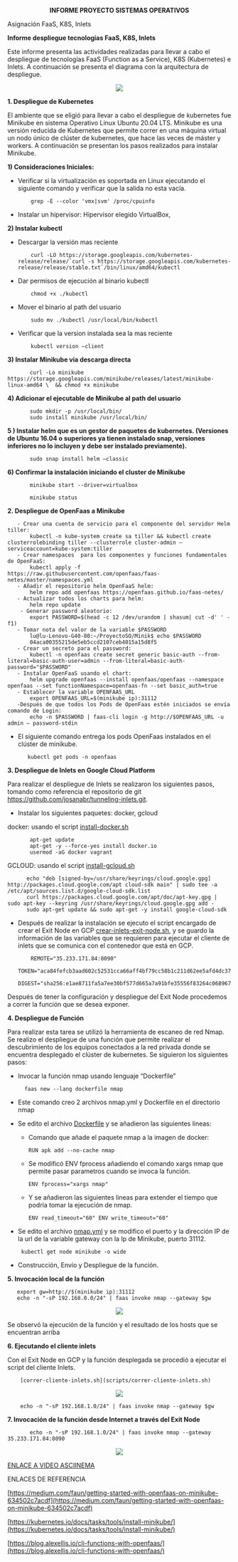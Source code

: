 <p align="center"> <b>INFORME PROYECTO SISTEMAS OPERATIVOS</b></p>


Asignación FaaS, K8S, Inlets

<b>Informe despliegue tecnologías FaaS, K8S, Inlets</b>

Este informe presenta las actividades realizadas para llevar a cabo el despliegue de tecnologías FaaS (Function as a Service), K8S (Kubernetes) e Inlets. A continuación se presenta el diagrama con la arquitectura de despliegue.

<p align="center">
  <img src="https://github.com/hannibalhalo2/proyectoso/blob/master/Imagenes/Diagrama.png">

</p>

 <b> 1. Despliegue de Kubernetes </b>

 El ambiente que se eligió para llevar a cabo el despliegue de kubernetes fue Minikube en sistema Operativo Linux Ubuntu 20.04 LTS. Minikube es una versión reducida de Kubernetes que permite correr en una máquina virtual un nodo único de clúster de kubernetes, que hace las veces de máster y workers. A continuación se presentan los pasos realizados para instalar Minikube.

 <b> 1) Consideraciones Iniciales: </b>

 - Verificar si la virtualización es soportada en Linux ejecutando el siguiente comando y verificar que la salida no esta vacía.

           grep -E --color 'vmx|svm' /proc/cpuinfo

 - Instalar un hipervisor: Hipervisor elegido VirtualBox,

<b> 2) Instalar kubectl </b>

 - Descargar la versión mas reciente

           curl -LO https://storage.googleapis.com/kubernetes-release/release/`curl -s https://storage.googleapis.com/kubernetes-release/release/stable.txt`/bin/linux/amd64/kubectl

 - Dar permisos de ejecución al binario kubectl

           chmod +x ./kubectl

 - Mover el binario al path del usuario

           sudo mv ./kubectl /usr/local/bin/kubectl

 - Verificar que la version instalada sea la mas reciente

           kubectl version –client

<b>3) Instalar Minikube via descarga directa</b>

           curl -Lo minikube https://storage.googleapis.com/minikube/releases/latest/minikube-linux-amd64 \  && chmod +x minikube

<b>4) Adicionar el ejecutable de Minikube al path del usuario</b>

           sudo mkdir -p /usr/local/bin/
           sudo install minikube /usr/local/bin/

<b>5 ) Instalar helm que es un gestor de paquetes de kubernetes. (Versiones de Ubuntu 16.04 o 
superiores ya tienen instalado snap, versiones inferiores no lo incluyen y debe ser instalado previamente). </b>

           sudo snap install helm –classic

<b>6) Confirmar la instalación iniciando el cluster de Minikube </b>

           minikube start --driver=virtualbox

           minikube status


<b>2. Despliegue de OpenFaas a Minikube</b>

       - Crear una cuenta de servicio para el componente del servidor Helm tiller:
           kubectl -n kube-system create sa tiller && kubectl create clusterrolebinding tiller --clusterrole cluster-admin –serviceaccount=kube-system:tiller
       - Crear namespaces  para los componentes y funciones fundamentales de OpenFaaS:
           kubectl apply -f https://raw.githubusercontent.com/openfaas/faas-netes/master/namespaces.yml
       - Añadir el repositorio helm OpenFaaS helm:
           helm repo add openfaas https://openfaas.github.io/faas-netes/
       - Actualizar todos los charts para helm:
           helm repo update
        - Generar password aleatorio:
           export PASSWORD=$(head -c 12 /dev/urandom | shasum| cut -d' ' -f1)
       - Tomar nota del valor de la variable $PASSWORD
           lu@lu-Lenovo-G40-80:~/ProyectoSO/Minik$ echo $PASSWORD
           04aca00355215de5eb5ccd2107ceb4015a15d8f5
       - Crear un secreto para el password:
           kubectl -n openfaas create secret generic basic-auth --from-literal=basic-auth-user=admin --from-literal=basic-auth-password="$PASSWORD"
       - Instalar OpenFaaS usando el chart:
           helm upgrade openfaas --install openfaas/openfaas --namespace openfaas --set functionNamespace=openfaas-fn --set basic_auth=true
       - Establecer la variable OPENFAAS_URL
           export OPENFAAS_URL=$(minikube ip):31112
       -Después de que todos los Pods de OpenFaas estén iniciados se envía comando de Login:
           echo -n $PASSWORD | faas-cli login -g http://$OPENFAAS_URL -u admin — password-stdin

 - El siguiente comando entrega los pods OpenFaas instalados en el clúster de minikube.

          kubectl get pods -n openfaas


<b> 3. Despliegue de Inlets en Google Cloud Platform</b>

Para realizar el despliegue de Inlets se realizaron los siguientes pasos, tomando como referencia el repositorio de git https://github.com/josanabr/tunneling-inlets.git.

 - Instalar los siguientes paquetes: docker, gcloud

  docker: usando el script [install-docker.sh](scripts/install-docker.sh)

           apt-get update
           apt-get -y --force-yes install docker.io
           usermod -aG docker vagrant

  GCLOUD: usando el script [install-gcloud.sh](scripts/install-gcloud.sh)

          echo "deb [signed-by=/usr/share/keyrings/cloud.google.gpg] http://packages.cloud.google.com/apt cloud-sdk main" | sudo tee -a /etc/apt/sources.list.d/google-cloud-sdk.list
          curl https://packages.cloud.google.com/apt/doc/apt-key.gpg | sudo apt-key --keyring /usr/share/keyrings/cloud.google.gpg add -
          sudo apt-get update && sudo apt-get -y install google-cloud-sdk



- Después de realizar la instalación se ejecuto el script encargado de crear el Exit Node en GCP [crear-inlets-exit-node.sh](/scripts/crear-inlets-exit-node.sh), y se guardo la información de las variables que se requieren para ejecutar el cliente de inlets que se comunica con el contenedor que está en GCP.

          REMOTE="35.233.171.84:8090"
          TOKEN="aca84fefcb3aad602c52531cca66aff4bf79cc58b1c211d62ee5afd4dc379ddd"
          DIGEST="sha256:e1ae8711fa5a7ee30bf577d665a7a91bfe35556f83264c06896765d75b84a99


Después de tener la configuración y despliegue del Exit Node procedemos a correr la función que se desea exponer.


  <b> 4. Despliegue de Función</b>

Para realizar esta tarea se utilizó la herramienta de escaneo de red Nmap. Se realizo el despliegue de una función que permite realizar el descubrimiento de los equipos conectados a la red privada donde se encuentra desplegado el clúster de kubernetes. Se siguieron los siguientes pasos:

  - Invocar la función nmap usando lenguaje “Dockerfile”

          faas new --lang dockerfile nmap

  - Este comando creo 2 archivos nmap.yml y Dockerfile en el directorio nmap


  - Se edito el archivo [Dockerfile](scripts/Dockerfile) y se añadieron las siguientes lineas:

    - Comando que añade el paquete nmap a la imagen de docker:

          RUN apk add --no-cache nmap

    - Se modificó ENV fprocess añadiendo el comando xargs nmap que permite pasar parametros cuando se invoca la función.

          ENV fprocess="xargs nmap"

    - Y se añadieron las siguientes lineas para extender el tiempo que podría tomar la ejecución de nmap.

          ENV read_timeout="60" ENV write_timeout="60"


 - Se edito el archivo [nmap.yml](scripts/nmap.yml) y se modifico el puerto y la dirección IP de la url de la variable gateway con la Ip de Minikube, puerto 31112.

        kubectl get node minikube -o wide

  - Construcción, Envío y Despliegue de la función.



   <b> 5. Invocación local de la función</b>

       export gw=http://$(minikube ip):31112
       echo -n "-sP 192.168.0.0/24" | faas invoke nmap --gateway $gw


<p align="center">
  <img src="https://github.com/hannibalhalo2/proyectoso/blob/master/Imagenes/8.png">

</p>

Se observó la ejecución de la función y el resultado de los hosts que se encuentran arriba

  <b> 6. Ejecutando el cliente inlets</b>

 Con el Exit Node en GCP y la función desplegada se procedió a ejecutar el script del cliente Inlets.

        [correr-cliente-inlets.sh](scripts/correr-cliente-inlets.sh)


<p align="center">
  <img src="https://github.com/hannibalhalo2/proyectoso/blob/master/Imagenes/9.png">

</p>

        echo -n "-sP 192.168.1.0/24" | faas invoke nmap --gateway $gw



   <b> 7. Invocación de la función desde Internet a través del Exit Node</b>

           echo -n "-sP 192.168.1.0/24" | faas invoke nmap --gateway 35.233.171.84:8090

<p align="center">
  <img src="https://github.com/hannibalhalo2/proyectoso/blob/master/Imagenes/10.png">
</p>

[ENLACE A VIDEO ASCIINEMA](https://asciinema.org/connect/65a9828a-e49b-4316-ade2-c790c1189ca7)


ENLACES DE REFERENCIA

  [https://medium.com/faun/getting-started-with-openfaas-on-minikube-634502c7acdf](https://medium.com/faun/getting-started-with-openfaas-on-minikube-634502c7acdf)

  [https://kubernetes.io/docs/tasks/tools/install-minikube/](https://kubernetes.io/docs/tasks/tools/install-minikube/)
  
  [https://blog.alexellis.io/cli-functions-with-openfaas/](https://blog.alexellis.io/cli-functions-with-openfaas/)
                                                                                                                                  	   
